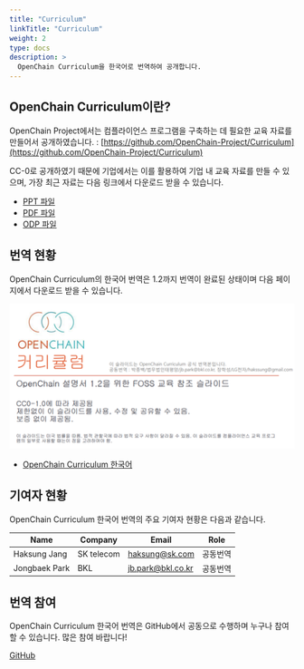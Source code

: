 ```yaml
---
title: "Curriculum"
linkTitle: "Curriculum"
weight: 2
type: docs
description: >
  OpenChain Curriculum을 한국어로 번역하여 공개합니다.
---
```



## OpenChain Curriculum이란?

OpenChain Project에서는 컴플라이언스 프로그램을 구축하는 데 필요한 교육 자료를 만들어서 공개하였습니다. : [https://github.com/OpenChain-Project/Curriculum](https://github.com/OpenChain-Project/Curriculum)

CC-0로 공개하였기 때문에 기업에서는 이를 활용하여 기업 내 교육 자료를 만들 수 있으며, 가장 최근 자료는 다음 링크에서 다운로드 받을 수 있습니다. 

* [PPT 파일](https://github.com/OpenChain-Project/curriculum/raw/master/slides/openchain-curriculum-for-2-0.pptx)
* [PDF 파일](https://github.com/OpenChain-Project/curriculum/raw/master/slides/openchain-curriculum-for-2-0.pdf)
* [ODP 파일](https://github.com/OpenChain-Project/curriculum/raw/master/slides/openchain-curriculum-for-2-0.odp)


## 번역 현황

OpenChain Curriculum의 한국어 번역은 1.2까지 번역이 완료된 상태이며 다음 페이지에서 다운로드 받을 수 있습니다. 

![Curriculum](curr.png) 

* [OpenChain Curriculum 한국어](https://github.com/OpenChain-Project/Curriculum-Translation-KR/tree/master/release/1.2)

## 기여자 현황 

OpenChain Curriculum 한국어 번역의 주요 기여자 현황은 다음과 같습니다. 

| Name            | Company           | Email | Role |
|-------------------|-----------------|------|------|
| Haksung Jang   | SK telecom  | haksung@sk.com | 공동번역 |
| Jongbaek Park  | BKL | jb.park@bkl.co.kr | 공동번역 | 

## 번역 참여

OpenChain Curriculum 한국어 번역은 GitHub에서 공동으로 수행하며 누구나 참여할 수 있습니다. 많은 참여 바랍니다!
<div class="mx-auto">
	<a class="btn btn-lg btn-secondary mr-3 mb-4" href="https://github.com/OpenChain-Project/Curriculum-Translation-KR">
		GitHub <i class="fab fa-github ml-2 "></i>
	</a>
</div>

